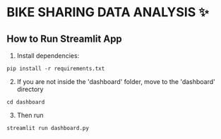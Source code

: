 # BIKE SHARING DATA ANALYSIS ✨

## How to Run Streamlit App

1. Install dependencies:

```
pip install -r requirements.txt
```

2. If you are not inside the 'dashboard' folder, move to the 'dashboard' directory

```
cd dashboard
```

3. Then run

```
streamlit run dashboard.py
```
